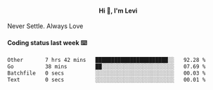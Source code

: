 <h4 style="text-align: center;">Hi 👋, I'm Levi</h4>  Never Settle. Always Love
<!---<img align="right" alt="Coding" width="300" src="https://i.pinimg.com/originals/81/17/8b/81178b47a8598f0c81c4799f2cdd4057.gif"></p> --->

#### Coding status last week ⌨️

<!--START_SECTION:waka-->

```txt
Other       7 hrs 42 mins   ███████████████████████░░   92.28 %
Go          38 mins         ██░░░░░░░░░░░░░░░░░░░░░░░   07.69 %
Batchfile   0 secs          ░░░░░░░░░░░░░░░░░░░░░░░░░   00.03 %
Text        0 secs          ░░░░░░░░░░░░░░░░░░░░░░░░░   00.01 %
```

<!--END_SECTION:waka-->
